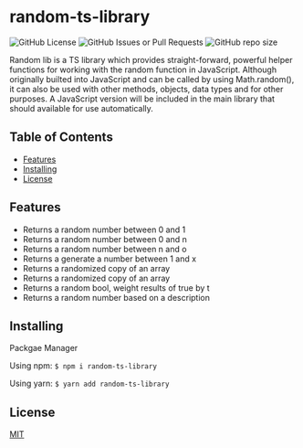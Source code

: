 # random-ts-library
![GitHub License](https://img.shields.io/badge/license-MIT-blue)
![GitHub Issues or Pull Requests](https://img.shields.io/github/issues/el634dev/random-ts-library)
![GitHub repo size](https://img.shields.io/github/repo-size/el634dev/random-ts-library)

Random lib is a TS library which provides straight-forward, powerful helper functions for working with the random function in JavaScript. Although originally builted into JavaScript and can be called by using Math.random(), it can also be used with other methods, objects, data types and for other purposes. A JavaScript version will be included in the main library that should available for use automatically.

<!-- Table of Contents -->
## Table of Contents
* [Features](#features)
* [Installing](#installing)
* [License](#license)

## Features
- Returns a random number between 0 and 1
- Returns a random number between 0 and n
- Returns a random number between n and o
- Returns a generate a number between 1 and x
- Returns a randomized copy of an array
- Returns a randomized copy of an array
- Returns a random bool, weight results of true by t
- Returns a random number based on a description

## Installing
Packgae Manager

Using npm:
`$ npm i random-ts-library`

Using yarn:
`$ yarn add random-ts-library`

## License
[MIT](https://github.com/el634dev/random-lib/blob/main/LICENSE.txt)
